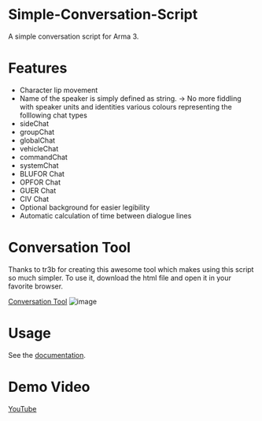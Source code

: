 # Simple-Conversation-Script
A simple conversation script for Arma 3.

# Features
- Character lip movement
- Name of the speaker is simply defined as string. -> No more fiddling with speaker units and identities
various colours representing the folllowing chat types
- sideChat
- groupChat
- globalChat
- vehicleChat
- commandChat
- systemChat
- BLUFOR Chat
- OPFOR Chat
- GUER Chat
- CIV Chat
- Optional background for easier legibility
- Automatic calculation of time between dialogue lines


# Conversation Tool
Thanks to tr3b for creating this awesome tool which makes using this script so much simpler. To use it, download the html file and open it in your favorite browser.

[Conversation Tool](https://www.file-upload.net/download-12620151/arma3_conv.html.html)
![image](https://user-images.githubusercontent.com/17484252/123176174-477b4f80-d483-11eb-988a-eca219871bd3.png)
 
# Usage
See the [documentation](https://github.com/R3voA3/Simple-Conversation-Script/blob/3f6b7e7b14b6d74503443694bc610b75d8d27649/conversation.sqf#L29).

# Demo Video
[YouTube](https://www.youtube.com/watch?v=Vic_iNtcGDU)

